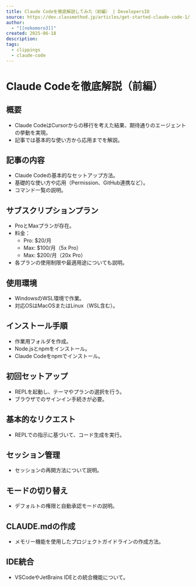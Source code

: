 ```yaml
---
title: Claude Codeを徹底解説してみた（前編） | DevelopersIO
source: https://dev.classmethod.jp/articles/get-started-claude-code-1/
author:
  - "[[nokomoro3]]"
created: 2025-06-18
description: 
tags:
  - clippings
  - claude-code
---
```

# Claude Codeを徹底解説（前編）

## 概要
- Claude CodeはCursorからの移行を考えた結果、期待通りのエージェントの挙動を実現。
- 記事では基本的な使い方から応用までを解説。

## 記事の内容
- Claude Codeの基本的なセットアップ方法。
- 基礎的な使い方や応用（Permission、GitHub連携など）。
- コマンド一覧の説明。

## サブスクリプションプラン
- ProとMaxプランが存在。
- 料金：
  - Pro: $20/月
  - Max: $100/月（5x Pro）
  - Max: $200/月（20x Pro）
- 各プランの使用制限や最適用途についても説明。

## 使用環境
- WindowsのWSL環境で作業。
- 対応OSはMacOSまたはLinux（WSL含む）。

## インストール手順
- 作業用フォルダを作成。
- Node.jsとnpmをインストール。
- Claude Codeをnpmでインストール。

## 初回セットアップ
- REPLを起動し、テーマやプランの選択を行う。
- ブラウザでのサインイン手続きが必要。

## 基本的なリクエスト
- REPLでの指示に基づいて、コード生成を実行。

## セッション管理
- セッションの再開方法について説明。

## モードの切り替え
- デフォルトの権限と自動承認モードの説明。

## CLAUDE.mdの作成
- メモリー機能を使用したプロジェクトガイドラインの作成方法。

## IDE統合
- VSCodeやJetBrains IDEとの統合機能について。